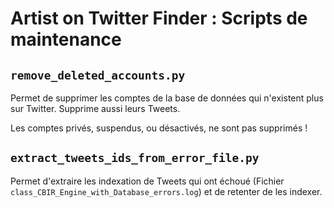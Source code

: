 # Artist on Twitter Finder : Scripts de maintenance

## `remove_deleted_accounts.py`

Permet de supprimer les comptes de la base de données qui n'existent plus sur Twitter. Supprime aussi leurs Tweets.

Les comptes privés, suspendus, ou désactivés, ne sont pas supprimés !


## `extract_tweets_ids_from_error_file.py`

Permet d'extraire les indexation de Tweets qui ont échoué (Fichier `class_CBIR_Engine_with_Database_errors.log`) et de retenter de les indexer.

